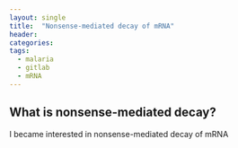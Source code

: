 ```yaml
---
layout: single
title:  "Nonsense-mediated decay of mRNA"
header:
categories: 
tags:
  - malaria
  - gitlab
  - mRNA
---
```


## What is nonsense-mediated decay?



I became interested in nonsense-mediated decay of mRNA 